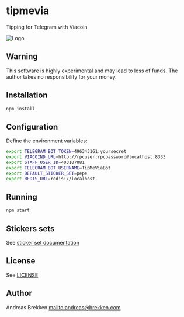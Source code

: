 # tipmevia

Tipping for Telegram with Viacoin

![Logo](https://raw.githubusercontent.com/abrkn/tipmebch/master/logo.png)

## Warning

This software is highly experimental and may lead to loss of funds.
The author takes no responsibility for your money.

## Installation

```bash
npm install
```

## Configuration

Define the environment variables:

```bash
export TELEGRAM_BOT_TOKEN=496343161:yoursecret
export VIACOIND_URL=http://rpcuser:rpcpassword@localhost:8333
export STAFF_USER_ID=403107081
export TELEGRAM_BOT_USERNAME=TipMeViaBot
export DEFAULT_STICKER_SET=pepe
export REDIS_URL=redis://localhost
```

## Running

```bash
npm start
```

## Stickers sets

See [sticker set documentation](docs/stickers.md)

## License

See [LICENSE](LICENSE)

## Author

Andreas Brekken <mailto:andreas@brekken.com>
